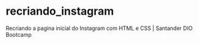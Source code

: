 # recriando_instagram
Recriando a pagina inicial do Instagram com HTML e CSS | Santander DIO Bootcamp
